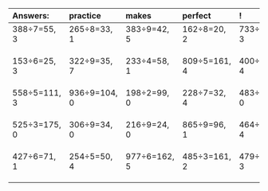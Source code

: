 | Answers: | practice | makes | perfect | ! |
| :--- | :--- | :--- | :--- | :--- |
| 388÷7=55, 3 | 265÷8=33, 1 | 383÷9=42, 5 | 162÷8=20, 2 | 733÷5=146, 3 | 
|   |   |   |   |   | 
|   |   |   |   |   | 
|   |   |   |   |   | 
| 153÷6=25, 3 | 322÷9=35, 7 | 233÷4=58, 1 | 809÷5=161, 4 | 400÷9=44, 4 | 
|   |   |   |   |   | 
|   |   |   |   |   | 
|   |   |   |   |   | 
| 558÷5=111, 3 | 936÷9=104, 0 | 198÷2=99, 0 | 228÷7=32, 4 | 483÷7=69, 0 | 
|   |   |   |   |   | 
|   |   |   |   |   | 
|   |   |   |   |   | 
| 525÷3=175, 0 | 306÷9=34, 0 | 216÷9=24, 0 | 865÷9=96, 1 | 464÷5=92, 4 | 
|   |   |   |   |   | 
|   |   |   |   |   | 
|   |   |   |   |   | 
| 427÷6=71, 1 | 254÷5=50, 4 | 977÷6=162, 5 | 485÷3=161, 2 | 479÷4=119, 3 | 
|   |   |   |   |   | 
|   |   |   |   |   | 
|   |   |   |   |   | 
